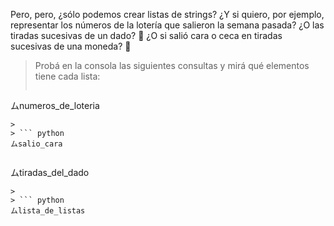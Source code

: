 Pero, pero, ¿sólo podemos crear listas de strings? ¿Y si quiero, por ejemplo, representar los números de la lotería que salieron la semana pasada? ¿O las tiradas sucesivas de un dado? :game_die:  ¿O si salió cara o ceca en tiradas sucesivas de una moneda? :thinking:

> Probá en la consola las siguientes consultas y mirá qué elementos tiene cada lista:
>
>``` python
ムnumeros_de_loteria
```
>
> ``` python
ムsalio_cara
```
>
> ``` python
ムtiradas_del_dado
```
>
> ``` python
ムlista_de_listas
```